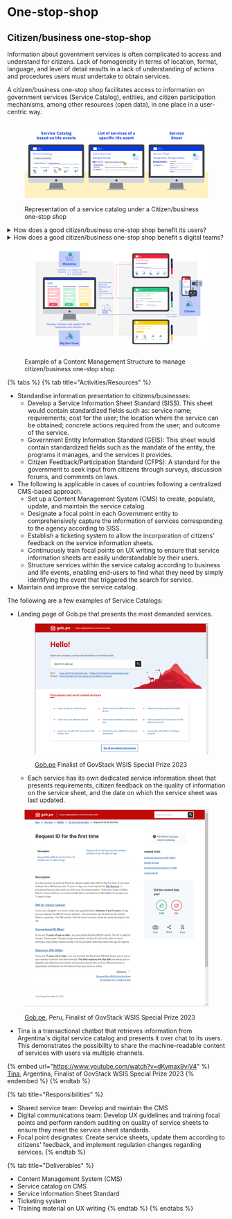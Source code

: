 # One-stop-shop

## Citizen/business one-stop-shop

Information about government services is often complicated to access and understand for citizens. Lack of homogeneity in terms of location, format, language, and level of detail results in a lack of understanding of actions and procedures users must undertake to obtain services.

A citizen/business one-stop shop facilitates access to information on government services (Service Catalog), entities, and citizen participation mechanisms, among other resources (open data), in one place in a user-centric way.&#x20;

<figure><img src="../../.gitbook/assets/56.-Service-level-catalogue---3-screens (1).jpg" alt=""><figcaption><p>Representation of a service catalog under a Citizen/business one-stop shop</p></figcaption></figure>

<details>

<summary>How does a good citizen/business one-stop shop benefit its users?</summary>

It allows its user to easily:

* Find the service/information they need by identifying the event that triggered the need. Example: Registering a newborn.
* Find the required information and actions to obtain the service.
* Understand the provided information and actions without any assistance.
* Obtain services in a uniform, simple, standardized way.
* Seek support from competent authority when needed.

</details>

<details>

<summary>How does a good citizen/business one-stop shop benefit s digital teams?</summary>

A good citizen/business one-stop shop allows:

* Analysis of the entire catalog of services to easily identify redundancies in requirements, sequencing of services according to life events, and opportunities for simplification
* One-time creation of machine-readable service information that can be accessed by users through various channels;
* User centricity leading to elevated user experience;
* Democratize accessibility and improve usage rate;
* Better management of services portfolio.

</details>

<figure><img src="../../.gitbook/assets/54.-Service-level-catalogue (1).jpg" alt=""><figcaption><p>Example of a Content Management Structure to manage citizen/business one-stop shop</p></figcaption></figure>

{% tabs %}
{% tab title="Activities/Resources" %}
* Standardise information presentation to citizens/businesses:
  * Develop a Service Information Sheet Standard (SISS). This sheet would contain standardized fields such as: service name; requirements; cost for the user; the location where the service can be obtained; concrete actions required from the user; and outcome of the service.&#x20;
  * Government Entity Information Standard (GEIS): This sheet would contain standardized fields such as the mandate of the entity, the programs it manages, and the services it provides.
  * Citizen Feedback/Participation Standard (CFPS): A standard for the government to seek input from citizens through surveys, discussion forums, and comments on laws.
* The following is applicable in cases of countries following a centralized CMS-based approach.
  * Set up a Content Management System (CMS) to create, populate, update, and maintain the service catalog.
  * Designate a focal point in each Government entity to comprehensively capture the information of services corresponding to the agency according to SISS.
  * Establish a ticketing system to allow the incorporation of citizens' feedback on the service information sheets.
  * Continuously train focal points on UX writing to ensure that service information sheets are easily understandable by their users.
  * Structure services within the service catalog according to business and life events, enabling end-users to find what they need by simply identifying the event that triggered the search for service.
* Maintain and improve the service catalog.

The following are a few examples of Service Catalogs:

*   Landing page of Gob.pe that presents the most demanded services.

    <figure><img src="../../.gitbook/assets/Gob.pe.png" alt=""><figcaption><p><a href="https://www.gob.pe/">Gob.pe</a> Finalist of GovStack WSIS Special Prize 2023</p></figcaption></figure>



    * Each service has its own dedicated service information sheet that presents requirements, citizen feedback on the quality of information on the service sheet, and the date on which the service sheet was last updated.

<figure><img src="../../.gitbook/assets/Screenshot 2023-04-05 181224.png" alt=""><figcaption><p><a href="https://www.gob.pe/">Gob.pe</a>, Peru, Finalist of GovStack WSIS Special Prize 2023</p></figcaption></figure>

* Tina is a transactional chatbot that retrieves information from Argentina's digital service catalog and presents it over chat to its users. This demonstrates the possibility to share the machine-readable content of services with users via multiple channels.

{% embed url="https://www.youtube.com/watch?v=dKvmax9vjV4" %}
[Tina](https://www.argentina.gob.ar/tina), Argentina, Finalist of GovStack WSIS Special Prize 2023
{% endembed %}
{% endtab %}

{% tab title="Responsibilities" %}
* Shared service team: Develop and maintain the CMS
* Digital communications team: Develop UX guidelines and training focal points and perform random auditing on quality of service sheets to ensure they meet the service sheet standards.
* Focal point designates: Create service sheets, update them according to citizens' feedback, and implement regulation changes regarding services.
{% endtab %}

{% tab title="Deliverables" %}
* Content Management System (CMS)
* Service catalog on CMS
* Service Information Sheet Standard
* Ticketing system
* Training material on UX writing
{% endtab %}
{% endtabs %}


